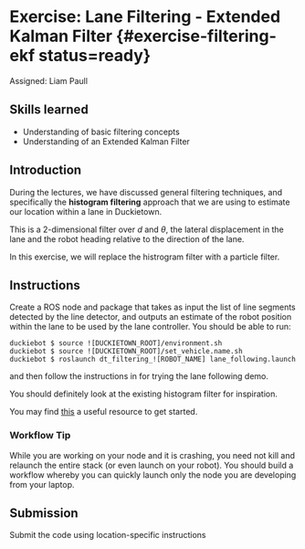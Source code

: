 # Exercise: Lane Filtering - Extended Kalman Filter {#exercise-filtering-ekf status=ready}

Assigned: Liam Paull

## Skills learned

* Understanding of basic filtering concepts
* Understanding of an Extended Kalman Filter

## Introduction

During the lectures, we have discussed general filtering techniques, and specifically the **histogram filtering** approach that we are using to estimate our location within a lane in Duckietown. 

This is a 2-dimensional filter over $d$ and $\theta$, the lateral displacement in the lane and the robot heading relative to the direction of the lane. 

In this exercise, we will replace the histrogram filter with a particle filter. 

## Instructions

Create a ROS node and package that takes as input the list of line segments detected by the line detector, and outputs an estimate of the robot position within the lane to be used by the lane controller. You should be able to run:

    duckiebot $ source ![DUCKIETOWN_ROOT]/environment.sh
    duckiebot $ source ![DUCKIETOWN_ROOT]/set_vehicle.name.sh
    duckiebot $ roslaunch dt_filtering_![ROBOT_NAME] lane_following.launch
    
and then follow the instructions in [](#checkoff_navigation) for trying the lane following demo. 

You should definitely look at the existing histogram filter for inspiration.

You may find [this](https://github.com/rlabbe/Kalman-and-Bayesian-Filters-in-Python/blob/master/11-Extended-Kalman-Filters.ipynb) a useful resource to get started.

### Workflow Tip

While you are working on your node and it is crashing, you need not kill and relaunch the entire stack (or even launch on your robot). You should build a workflow whereby you can quickly launch only the node you are developing from your laptop. 


## Submission 

Submit the code using location-specific instructions
